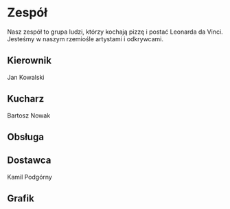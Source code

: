 # Zespół

Nasz zespół to grupa ludzi, którzy kochają pizzę i postać Leonarda da Vinci. Jesteśmy w naszym rzemiośle artystami i odkrywcami.

## Kierownik

Jan Kowalski

## Kucharz

Bartosz Nowak

## Obsługa

## Dostawca

Kamil Podgórny

## Grafik
